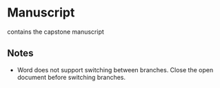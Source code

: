 # Manuscript

contains the capstone manuscript


## Notes

* Word does not support switching between branches. Close the open document before switching branches.